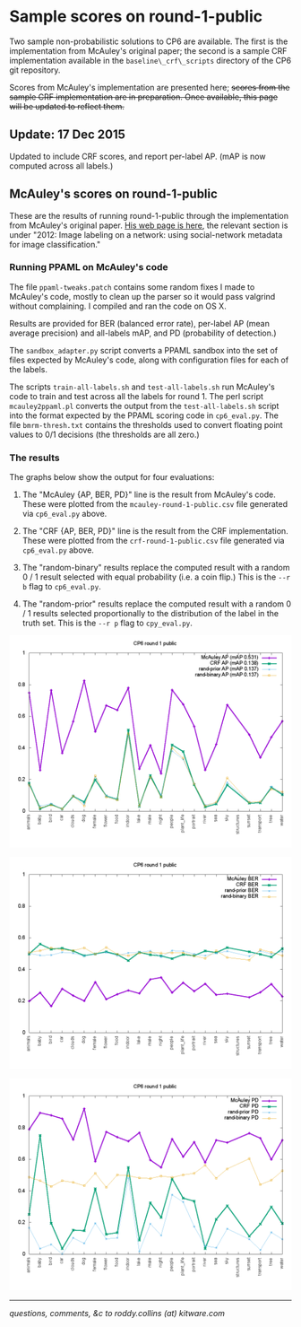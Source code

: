# Sample scores on round-1-public

Two sample non-probabilistic solutions to CP6 are available. The first is the implementation from McAuley's original paper; the second is a sample CRF implementation available in the `baseline\_crf\_scripts` directory of the CP6 git repository.

Scores from McAuley's implementation are presented here; ~~scores from the sample CRF implementation are in preparation. Once available, this page will be updated to reflect them.~~

## Update: 17 Dec 2015

Updated to include CRF scores, and report per-label AP. (mAP is now computed across all labels.)

## McAuley's scores on round-1-public

These are the results of running round-1-public through the implementation from McAuley's original paper. [His web page is here](http://cseweb.ucsd.edu/~jmcauley/), the relevant section is under "2012: Image labeling on a network: using social-network metadata for image classification."

### Running PPAML on McAuley's code

The file `ppaml-tweaks.patch` contains some random fixes I made to McAuley's code, mostly to clean up the parser so it would pass valgrind without complaining. I compiled and ran the code on OS X.

Results are provided for BER (balanced error rate), per-label AP (mean average precision) and all-labels mAP, and PD (probability of detection.)

The `sandbox_adapter.py` script converts a PPAML sandbox into the set of files expected by McAuley's code, along with configuration files for each of the labels.

The scripts `train-all-labels.sh` and `test-all-labels.sh` run McAuley's code to train and test across all the labels for round 1. The perl script `mcauley2ppaml.pl` converts the output from the `test-all-labels.sh` script into the format expected by the PPAML scoring code in `cp6_eval.py`.  The file `bmrm-thresh.txt` contains the thresholds used to convert floating point values to 0/1 decisions (the thresholds are all zero.)

### The results

The graphs below show the output for four evaluations:

1. The "McAuley {AP, BER, PD}" line is the result from McAuley's code. These were plotted from the `mcauley-round-1-public.csv` file generated via `cp6_eval.py` above.

2. The "CRF {AP, BER, PD}" line is the result from the CRF implementation. These were plotted from the `crf-round-1-public.csv` file generated via `cp6_eval.py` above.

2. The "random-binary" results replace the computed result with a random 0 / 1 result selected with equal probability (i.e. a coin flip.) This is the `--r b` flag to `cp6_eval.py`.

3. The "random-prior" results replace the computed result with a random 0 / 1 results selected proportionally to the distribution of the label in the truth set. This is the `--r p` flag to `cpy_eval.py`.

![MAP](round-1-public-ap.png)

![BER](round-1-public-ber.png)

![PD](round-1-public-pd.png)

---
*questions, comments, &c to roddy.collins (at) kitware.com*
